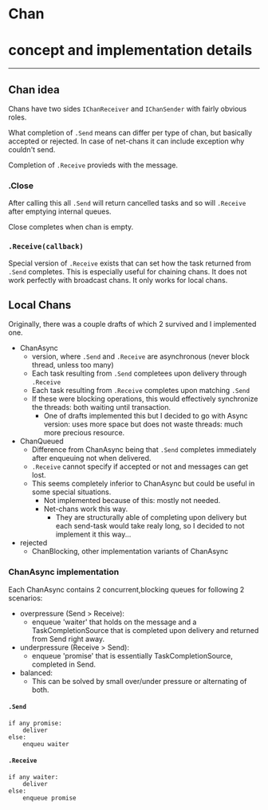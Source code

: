 Chan
====
# concept and implementation details
-----

## Chan idea

Chans have two sides `IChanReceiver` and `IChanSender` with fairly obvious roles.

What completion of `.Send` means can differ per type of chan, but basically accepted or rejected. In case of net-chans it can include exception why couldn't send.

Completion of `.Receive` provieds with the message.

### .Close
After calling this all `.Send` will return cancelled tasks and so will `.Receive` after emptying internal queues.

Close completes when chan is empty.

### `.Receive(callback)`
Special version of `.Receive` exists that can set how the task returned from `.Send` completes.
This is especially useful for chaining chans.
It does not work perfectly with broadcast chans.
It only works for local chans.

## Local Chans
Originally, there was a couple drafts of which 2 survived and I implemented one.
- ChanAsync
    - version, where `.Send` and `.Receive` are asynchronous (never block thread, unless too many)
    - Each task resulting from `.Send` completees upon delivery through `.Receive`
    - Each task resulting from `.Receive` completes upon matching `.Send`
    - If these were blocking operations, this would effectively synchronize the threads: both waiting until transaction.
        - One of drafts implemented this but I decided to go with Async version: uses more space but does not waste threads: much more precious resource.
- ChanQueued
    - Difference from ChanAsync being that `.Send` completes immediately after enqueuing not when delivered.
    - `.Receive` cannot specify if accepted or not and messages can get lost.
    - This seems completely inferior to ChanAsync but could be useful in some special situations.
        - Not implemented because of this: mostly not needed.
        - Net-chans work this way.
            - They are structurally able of completing upon delivery but each send-task would take realy long, so I decided to not implement it this way...
- rejected
    - ChanBlocking, other implementation variants of ChanAsync

### ChanAsync implementation

Each ChanAsync contains 2 concurrent,blocking queues for following 2 scenarios:
- overpressure (Send > Receive):
    - enqueue 'waiter' that holds on the message and a TaskCompletionSource that is completed upon delivery and returned from Send right away.
- underpressure (Receive > Send):
    - enqueue 'promise' that is essentially TaskCompletionSource, completed in Send.
- balanced:
    - This can be solved by small over/under pressure or alternating of both.

#### `.Send`
    if any promise:
        deliver
    else:
        enqueu waiter
#### `.Receive`
    if any waiter:
        deliver
    else:
        enqueue promise
        























































